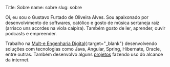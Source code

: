 Title: Sobre
name: sobre
slug: sobre

Oi, eu sou o Gustavo Furtado de Oliveira Alves. Sou apaixonado por desenvolvimento de softwares, católico e gosto de música sertaneja raiz (arrisco uns acordes na viola caipira). Também gosto de ler, aprender, ouvir podcasts e empreender.

Trabalho na [Mult-e Engenharia Digital](http://mult-e.com.br/){:target="\_blank"} desenvolvendo soluções com tecnologias como Java, Angular, Spring, Hibernate, Oracle, entre outras. Também desenvolvo alguns [projetos](/projetos) fazendo uso do alcance da internet.
